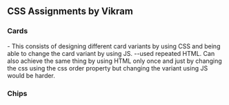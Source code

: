 <h2> CSS Assignments by Vikram</h2>
 
<h3>Cards</h3>
- This consists of designing different card variants by using CSS and being able to change the card variant by using JS.
--used repeated HTML. Can also achieve the same thing by using HTML only once and just by changing the css using the css order property but changing the variant using JS would be harder.
<h3>Chips</h3>
